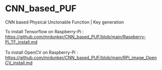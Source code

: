 # CNN_based_PUF
CNN based Physical Unclonable Function | Key generation

To install Tensorflow on Raspberry-Pi : https://github.com/mrdunker/CNN_based_PUF/blob/main/Raspberry-Pi_TF_install.md
<br /><br />
To install OpenCV on Raspberry-Pi : https://github.com/mrdunker/CNN_based_PUF/blob/main/RPi_image_OpenCV_install.md
